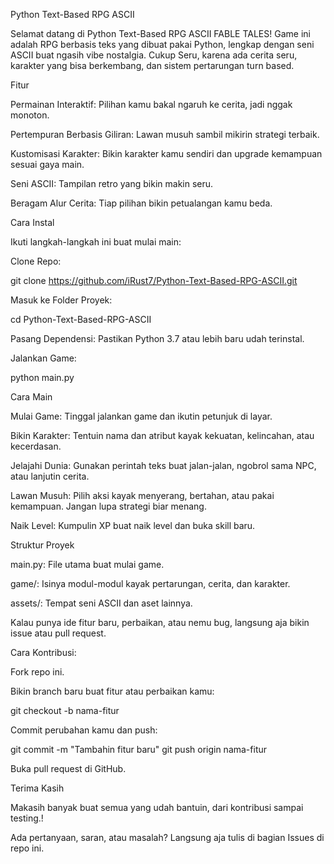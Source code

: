 Python Text-Based RPG ASCII

Selamat datang di Python Text-Based RPG ASCII FABLE TALES! Game ini adalah RPG berbasis teks yang dibuat pakai Python, lengkap dengan seni ASCII buat ngasih vibe nostalgia. Cukup Seru, karena ada cerita seru, karakter yang bisa berkembang, dan sistem pertarungan turn based.

Fitur

Permainan Interaktif: Pilihan kamu bakal ngaruh ke cerita, jadi nggak monoton.

Pertempuran Berbasis Giliran: Lawan musuh sambil mikirin strategi terbaik.

Kustomisasi Karakter: Bikin karakter kamu sendiri dan upgrade kemampuan sesuai gaya main.

Seni ASCII: Tampilan retro yang bikin makin seru.

Beragam Alur Cerita: Tiap pilihan bikin petualangan kamu beda.

Cara Instal

Ikuti langkah-langkah ini buat mulai main:

Clone Repo:

git clone https://github.com/iRust7/Python-Text-Based-RPG-ASCII.git

Masuk ke Folder Proyek:

cd Python-Text-Based-RPG-ASCII

Pasang Dependensi:
Pastikan Python 3.7 atau lebih baru udah terinstal. 

Jalankan Game:

python main.py

Cara Main

Mulai Game:
Tinggal jalankan game dan ikutin petunjuk di layar.

Bikin Karakter:
Tentuin nama dan atribut kayak kekuatan, kelincahan, atau kecerdasan.

Jelajahi Dunia:
Gunakan perintah teks buat jalan-jalan, ngobrol sama NPC, atau lanjutin cerita.

Lawan Musuh:
Pilih aksi kayak menyerang, bertahan, atau pakai kemampuan. Jangan lupa strategi biar menang.

Naik Level:
Kumpulin XP buat naik level dan buka skill baru.

Struktur Proyek

main.py: File utama buat mulai game.

game/: Isinya modul-modul kayak pertarungan, cerita, dan karakter.

assets/: Tempat seni ASCII dan aset lainnya.

Kalau punya ide fitur baru, perbaikan, atau nemu bug, langsung aja bikin issue atau pull request.

Cara Kontribusi:

Fork repo ini.

Bikin branch baru buat fitur atau perbaikan kamu:

git checkout -b nama-fitur

Commit perubahan kamu dan push:

git commit -m "Tambahin fitur baru"
git push origin nama-fitur

Buka pull request di GitHub.

Terima Kasih

Makasih banyak buat semua yang udah bantuin, dari kontribusi sampai testing.!

Ada pertanyaan, saran, atau masalah? Langsung aja tulis di bagian Issues di repo ini.


